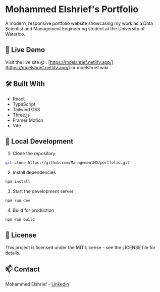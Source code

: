 # Mohammed Elshrief's Portfolio

A modern, responsive portfolio website showcasing my work as a Data Scientist and Management Engineering student at the University of Waterloo.

## 🚀 Live Demo

Visit the live site @ : [https://moelshrief.netlify.app/](https://moelshrief.netlify.app/) or moelshrief.wiki

## 🛠️ Built With

- React
- TypeScript
- Tailwind CSS
- Three.js
- Framer Motion
- Vite

## 🔧 Local Development

1. Clone the repository
```bash
git clone https://github.com/ManagementMO/portfolio.git
```

2. Install dependencies
```bash
npm install
```

3. Start the development server
```bash
npm run dev
```

4. Build for production
```bash
npm run build
```

## 📝 License

This project is licensed under the MIT License - see the LICENSE file for details.

## 📫 Contact

Mohammed Elshrief - [LinkedIn](https://www.linkedin.com/in/mohammedelshrief/)
